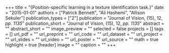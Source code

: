 +++
title = "{Position-specific learning in a texture identification task.}"
date = "2015-01-01"
authors = ["Patrick Bennett", "Ali Hashemi", "Allison Sekuler"]
publication_types = ["2"]
publication = "Journal of Vision, (15), 12, _pp. 1135_"
publication_short = "Journal of Vision, (15), 12, _pp. 1135_"
abstract = ""
abstract_short = ""
image_preview = ""
selected = false
projects = []
tags = []
url_pdf = ""
url_preprint = ""
url_code = ""
url_dataset = ""
url_project = ""
url_slides = ""
url_video = ""
url_poster = ""
url_source = ""
math = true
highlight = true
[header]
image = ""
caption = ""
+++
